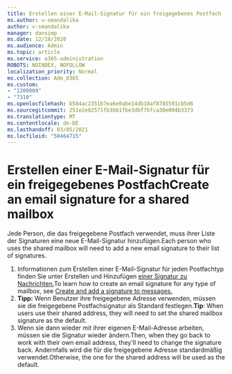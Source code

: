 ```yaml
---
title: Erstellen einer E-Mail-Signatur für ein freigegebenes Postfach
ms.author: v-smandalika
author: v-smandalika
manager: dansimp
ms.date: 12/18/2020
ms.audience: Admin
ms.topic: article
ms.service: o365-administration
ROBOTS: NOINDEX, NOFOLLOW
localization_priority: Normal
ms.collection: Adm_O365
ms.custom:
- "1200009"
- "7310"
ms.openlocfilehash: b584ac2351b7ea6e0abe14db18af8785591cb5d6
ms.sourcegitcommit: 251e2e82571fb3bb1fbe3dbf7bfca30e004b3373
ms.translationtype: MT
ms.contentlocale: de-DE
ms.lasthandoff: 03/05/2021
ms.locfileid: "50464715"
---
```

# <a name="create-an-email-signature-for-a-shared-mailbox"></a><span data-ttu-id="19026-102">Erstellen einer E-Mail-Signatur für ein freigegebenes Postfach</span><span class="sxs-lookup"><span data-stu-id="19026-102">Create an email signature for a shared mailbox</span></span>

<span data-ttu-id="19026-103">Jede Person, die das freigegebene Postfach verwendet, muss ihrer Liste der Signaturen eine neue E-Mail-Signatur hinzufügen.</span><span class="sxs-lookup"><span data-stu-id="19026-103">Each person who uses the shared mailbox will need to add a new email signature to their list of signatures.</span></span>

1. <span data-ttu-id="19026-104">Informationen zum Erstellen einer E-Mail-Signatur für jeden Postfachtyp finden Sie unter Erstellen und Hinzufügen [einer Signatur zu Nachrichten.](https://support.office.com/article/8ee5d4f4-68fd-464a-a1c1-0e1c80bb27f2)</span><span class="sxs-lookup"><span data-stu-id="19026-104">To learn how to create an email signature for any type of mailbox, see [Create and add a signature to messages.](https://support.office.com/article/8ee5d4f4-68fd-464a-a1c1-0e1c80bb27f2)</span></span>
2. <span data-ttu-id="19026-105">**Tipp:** Wenn Benutzer ihre freigegebene Adresse verwenden, müssen sie die freigegebene Postfachsignatur als Standard festlegen.</span><span class="sxs-lookup"><span data-stu-id="19026-105">**Tip**: When users use their shared address, they will need to set the shared mailbox signature as the default.</span></span>
3. <span data-ttu-id="19026-106">Wenn sie dann wieder mit ihrer eigenen E-Mail-Adresse arbeiten, müssen sie die Signatur wieder ändern.</span><span class="sxs-lookup"><span data-stu-id="19026-106">Then, when they go back to work with their own email address, they'll need to change the signature back.</span></span> <span data-ttu-id="19026-107">Andernfalls wird die für die freigegebene Adresse standardmäßig verwendet.</span><span class="sxs-lookup"><span data-stu-id="19026-107">Otherwise, the one for the shared address will be used as the default.</span></span>